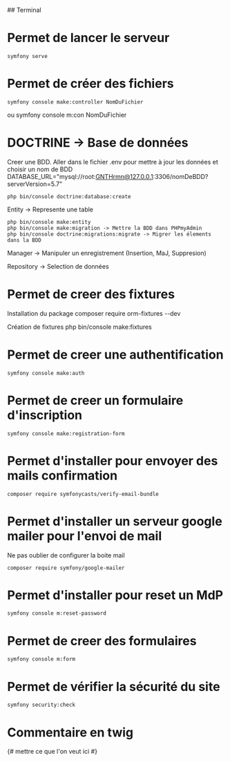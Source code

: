 ## Terminal

# Permet de lancer le serveur
    symfony serve

# Permet de créer des fichiers
    symfony console make:controller NomDuFichier
ou
    symfony console m:con NomDuFichier

# DOCTRINE -> Base de données
Creer une BDD. Aller dans le fichier .env pour mettre à jour les données et choisir un nom de BDD
DATABASE_URL="mysql://root:GNTHrmn@127.0.0.1:3306/nomDeBDD?serverVersion=5.7"

    php bin/console doctrine:database:create

Entity -> Represente une table

    php bin/console make:entity
    php bin/console make:migration -> Mettre la BDD dans PHPmyAdmin
    php bin/console doctrine:migrations:migrate -> Migrer les élements dans la BDD

Manager -> Manipuler un enregistrement (Insertion, MaJ, Suppresion)

Repository -> Selection de données

# Permet de creer des fixtures

Installation du package
    composer require orm-fixtures --dev

Création de fixtures
    php bin/console make:fixtures
# Permet de creer une authentification
    symfony console make:auth
# Permet de creer un formulaire d'inscription
    symfony console make:registration-form
# Permet d'installer pour envoyer des mails confirmation
    composer require symfonycasts/verify-email-bundle
# Permet d'installer un serveur google mailer pour l'envoi de mail
Ne pas oublier de configurer la boite mail

    composer require symfony/google-mailer
# Permet d'installer pour reset un MdP
    symfony console m:reset-password
# Permet de creer des formulaires
    symfony console m:form
# Permet de vérifier la sécurité du site
    symfony security:check 

# Commentaire en twig
{# mettre ce que l'on veut ici #}